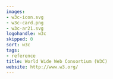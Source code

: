 ```yaml
---
images:
- w3c-icon.svg
- w3c-card.png
- w3c-ar21.svg
logohandle: w3c
skipped: 0
sort: w3c
tags:
- reference
title: World Wide Web Consortium (W3C)
website: http://www.w3.org/
---
```

